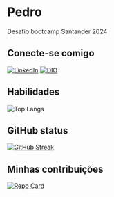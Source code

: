 # Pedro
Desafio bootcamp Santander 2024
## Conecte-se comigo
[![LinkedIn](https://img.shields.io/badge/LinkedIn-0077B5?style=for-the-badge&logo=linkedin&logoColor=white)](https://www.linkedin.com/in/pedro-justino-927133a3/)
[![DIO](https://img.shields.io/badge/DIO-black?style=for-the-badge&logo=&logoColor=)](https://www.dio.me/users/justinopqd0)
## Habilidades
![Top Langs](https://github-readme-stats-git-masterrstaa-rickstaa.vercel.app/api/top-langs/?username=Brjustinpe&layout=compact&bg_color=000&border_color=30A3DC&title_color=E94D5F&text_color=FFF)
## GitHub status
[![GitHub Streak](https://streak-stats.demolab.com/?user=Brjustinpe&theme=bear&background=000&border=30A3DC&dates=FFF)](https://github.com/Brjustinpe)
## Minhas contribuições
[![Repo Card](https://github-readme-stats.vercel.app/api/pin/?username=Brjustinpe&repo=dio-lab-open-source&bg_color=000&border_color=30A3DC&show_icons=true&icon_color=30A3DC&title_color=E94D5F&text_color=FFF)](https://github.com/Brjustinpe/dio-lab-open-source)




